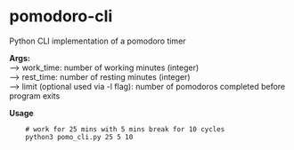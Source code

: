 # pomodoro-cli
Python CLI implementation of a pomodoro timer

**Args:**  
--> work_time: number of working minutes (integer)  
--> rest_time: number of resting minutes (integer)  
--> limit (optional used via -l flag): number of pomodoros completed before program exits

**Usage**  

        # work for 25 mins with 5 mins break for 10 cycles
        python3 pomo_cli.py 25 5 10  
        
        